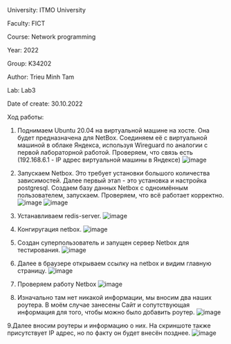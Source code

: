University: ITMO University

Faculty: FICT

Course: Network programming

Year: 2022

Group: K34202

Author: Trieu Minh Tam

Lab: Lab3

Date of create: 30.10.2022

Ход работы:

1. Поднимаем Ubuntu 20.04 на виртуальной машине на хосте. Она будет предназначена для NetBox. Соединяем её с виртуальной машиной в облаке Яндекса, используя Wireguard по аналогии с первой лабораторной работой. Проверяем, что связь есть (192.168.6.1 - IP адрес виртуальной машины в Яндексе)
![image](https://user-images.githubusercontent.com/87965299/198852657-ec74dc4c-5ef1-407c-864f-f80b678bf1b4.png)

2. Запускаем Netbox. Это требует установки большого количества зависимостей. Далее первый этап - это установка и настройка postgresql. Создаем базу данных Netbox с одноимённым пользователем, запускаем. Проверяем, что всё работает корректно.
![image](https://user-images.githubusercontent.com/87965299/198852960-03eb2787-8265-49a6-9a58-975e0c62e737.png)
![image](https://user-images.githubusercontent.com/87965299/198854387-ae15717f-3fc4-4ecb-8134-5f967a8805a8.png)

3. Устанавливаем redis-server.
![image](https://user-images.githubusercontent.com/87965299/198854480-7ff27b90-a5d7-46e3-8fa5-e4e3e5c1e724.png)

4. Конгиругация netbox.
![image](https://user-images.githubusercontent.com/87965299/198855116-32b7e962-40b0-4c6e-98a6-cc589416639c.png)

5. Создан суперпользователь и запущен сервер Netbox для тестирования.
![image](https://user-images.githubusercontent.com/87965299/198855373-5b73b0d3-85ba-47bb-82aa-9793fe9d32e7.png)

6. Далее в браузере открываем ссылку на netbox и видим главную страницу.
![image](https://user-images.githubusercontent.com/87965299/198855603-add1b14b-43f2-4e68-9a19-15b3e4faf865.png)

7. Проверяем работу Netbox
![image](https://user-images.githubusercontent.com/87965299/198855839-480a5fa4-adb6-4343-96b5-370a50888a8a.png)

8. Изначально там нет никакой информации, мы вносим два наших роутера. В моём случае занесены Сайт и сопутствующая информация для того, чтобы можно было добавить роутер.
![image](https://user-images.githubusercontent.com/87965299/203049005-2dcd4af3-3ddb-49e6-ab51-f6754015b2ea.png)

9.Далее вносим роутеры и информацию о них. На скриншоте также присутствует IP адрес, но по факту он будет внесён позднее.
![image](https://user-images.githubusercontent.com/87965299/203049165-eea47386-a288-4033-b0f7-f56a76545605.png)

